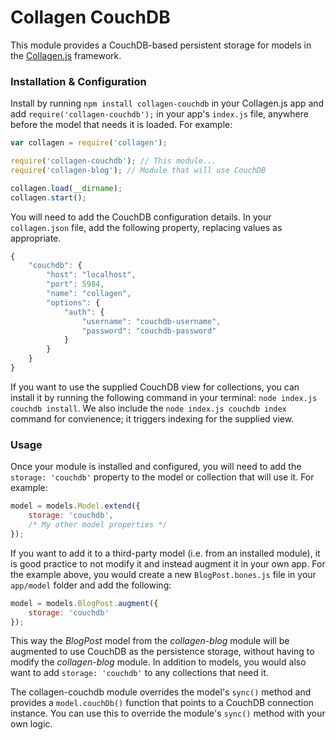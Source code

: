 Collagen CouchDB
================

This module provides a CouchDB-based persistent storage for models in the
[Collagen.js](http://collagenjs.org) framework.

### Installation & Configuration
Install by running `npm install collagen-couchdb` in your Collagen.js app and
add `require('collagen-couchdb');` in your app's `index.js` file, anywhere
before the model that needs it is loaded. For example:

```js
var collagen = require('collagen');

require('collagen-couchdb'); // This module...
require('collagen-blog'); // Module that will use CouchDB

collagen.load(__dirname);
collagen.start();
```

You will need to add the CouchDB configuration details. In your `collagen.json`
file, add the following property, replacing values as appropriate.

```js
{
    "couchdb": {
        "host": "localhost",
        "port": 5984,
        "name": "collagen",
        "options": {
            "auth": {
                "username": "couchdb-username",
                "password": "couchdb-password"
            }
        }
    }
}
```

If you want to use the supplied CouchDB view for collections, you can install it
by running the following command in your terminal: `node index.js couchdb
install`. We also include the `node index.js couchdb index` command for
convienence; it triggers indexing for the supplied view.

### Usage
Once your module is installed and configured, you will need to add the `storage:
'couchdb'` property to the model or collection that will use it. For example:

```js
model = models.Model.extend({
    storage: 'couchdb',
    /* My other model properties */
});
```

If you want to add it to a third-party model (i.e. from an installed module), it
is good practice to not modify it and instead augment it in your own app. For
the example above, you would create a new `BlogPost.bones.js` file in your
`app/model` folder and add the following:

```js
model = models.BlogPost.augment({
    storage: 'couchdb'
});
```

This way the _BlogPost_ model from the _collagen-blog_ module will be augmented
to use CouchDB as the persistence storage, without having to modify the
_collagen-blog_ module. In addition to models, you would also want to add
`storage: 'couchdb'` to any collections that need it.

The collagen-couchdb module overrides the model's `sync()` method and provides a
`model.couchDb()` function that points to a CouchDB connection instance. You can
use this to override the module's `sync()` method with your own logic.
